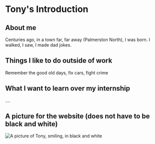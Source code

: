 # Tony's Introduction 

## About me 
Centuries ago, in a town far, far away (Palmerston North), I was born. I walked, I saw, I made dad jokes.  

## Things I like to do outside of work 
Remember the good old days, fix cars, fight crime

## What I want to learn over my internship
....

## A picture for the website (does not have to be black and white)

![A picture of Tony, smiling, in black and white](https://github.com/sussol/orientation/blob/main/Images/tony_is_a_star.png)


